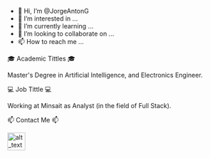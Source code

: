 - 👋 Hi, I’m @JorgeAntonG
- 👀 I’m interested in ...
- 🌱 I’m currently learning ...
- 💞️ I’m looking to collaborate on ...
- 📫 How to reach me ...



🎓 Academic Tittles 🎓

Master's Degree in Artificial Intelligence, and Electronics Engineer.

💻 Job Tittle 💻

Working at Minsait as Analyst (in the field of Full Stack).

📫 Contact Me 📫

[<img alt="alt_text" width="40px" src="images/image.PNG" />](https://www.google.com/)

<!---
JorgeAntonG/JorgeAntonG is a ✨ special ✨ repository because its `README.md` (this file) appears on your GitHub profile.
You can click the Preview link to take a look at your changes.
--->
